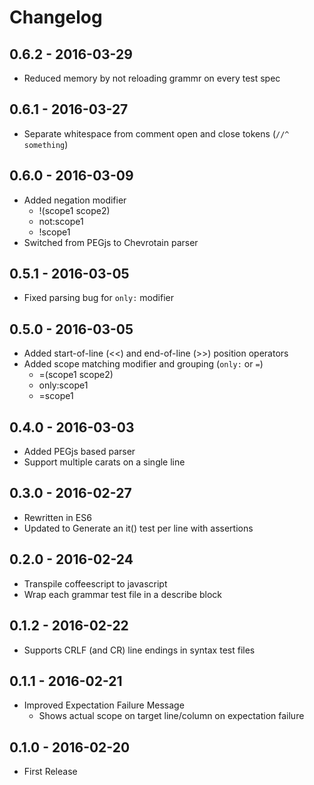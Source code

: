 # Changelog

## 0.6.2 - 2016-03-29

- Reduced memory by not reloading grammr on every test spec

## 0.6.1 - 2016-03-27

- Separate whitespace from comment open and close tokens (`//^ something`)

## 0.6.0 - 2016-03-09

- Added negation modifier
  - !(scope1 scope2)
  - not:scope1
  - !scope1
- Switched from PEGjs to Chevrotain parser

## 0.5.1 - 2016-03-05

- Fixed parsing bug for `only:` modifier

## 0.5.0 - 2016-03-05

- Added start-of-line (<<) and end-of-line (>>) position operators
- Added scope matching modifier and grouping (`only:` or `=`)
  - =(scope1 scope2)
  - only:scope1
  - =scope1

## 0.4.0 - 2016-03-03

- Added PEGjs based parser
- Support multiple carats on a single line

## 0.3.0 - 2016-02-27

- Rewritten in ES6
- Updated to Generate an it() test per line with assertions

## 0.2.0 - 2016-02-24

- Transpile coffeescript to javascript
- Wrap each grammar test file in a describe block

## 0.1.2 - 2016-02-22

- Supports CRLF (and CR) line endings in syntax test files

## 0.1.1 - 2016-02-21

- Improved Expectation Failure Message
  - Shows actual scope on target line/column on expectation failure

## 0.1.0 - 2016-02-20

- First Release

